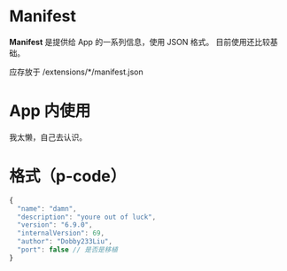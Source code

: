 # Manifest
**Manifest** 是提供给 App 的一系列信息，使用 JSON 格式。
目前使用还比较基础。

应存放于 /extensions/*/manifest.json
# App 内使用
我太懒，自己去认识。
# 格式（p-code）
```javascript
{
  "name": "damn",
  "description": "youre out of luck",
  "version": "6.9.0",
  "internalVersion": 69,
  "author": "Dobby233Liu",
  "port": false // 是否是移植
}
```
